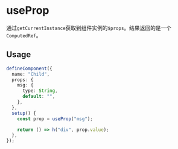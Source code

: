 # useProp

通过`getCurrentInstance`获取到组件实例的`$props`。结果返回的是一个`ComputedRef`。

## Usage

``` ts
defineComponent({
  name: "Child",
  props: {
    msg: {
      type: String,
      default: "",
    },
  },
  setup() {
    const prop = useProp("msg");

    return () => h("div", prop.value);
  },
});
```
